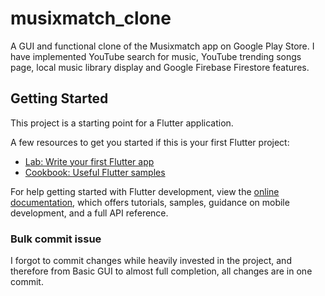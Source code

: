 # musixmatch_clone

A GUI and functional clone of the Musixmatch app on Google Play Store. I have implemented YouTube search for music, YouTube trending songs page, local music library display and Google Firebase Firestore features.

## Getting Started

This project is a starting point for a Flutter application.

A few resources to get you started if this is your first Flutter project:

- [Lab: Write your first Flutter app](https://docs.flutter.dev/get-started/codelab)
- [Cookbook: Useful Flutter samples](https://docs.flutter.dev/cookbook)

For help getting started with Flutter development, view the
[online documentation](https://docs.flutter.dev/), which offers tutorials,
samples, guidance on mobile development, and a full API reference.

### Bulk commit issue

I forgot to commit changes while heavily invested in the project, and therefore from Basic GUI to almost full completion, all changes are in one commit.
